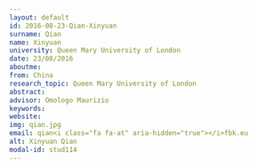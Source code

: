 ```yaml
---
layout: default 
id: 2016-08-23-Qian-Xinyuan
surname: Qian
name: Xinyuan
university: Queen Mary University of London
date: 23/08/2016
aboutme: 
from: China
research_topic: Queen Mary University of London
abstract: 
advisor: Omologo Maurizio
keywords: 
website: 
img: qian.jpg
email: qian<i class="fa fa-at" aria-hidden="true"></i>fbk.eu
alt: Xinyuan Qian
modal-id: stud114
---
```

